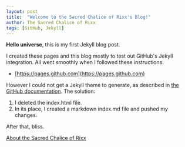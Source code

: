 ```yaml
---
layout: post
title:  "Welcome to the Sacred Chalice of Rixx's Blog!"
author: The Sacred Chalice of Rixx
tags: [GitHub, Jekyll]
---
```


**Hello universe**, this is my first Jekyll blog post.

I created these pages and this blog mostly to test out GitHub's Jekyll integration. All went smoothly when I followed these instructions:

* [https://pages.github.com](https://pages.github.com)

However I could not get a Jekyll theme to generate, as described in [the GitHub documentation](https://help.github.com/en/articles/adding-a-jekyll-theme-to-your-github-pages-site-with-the-jekyll-theme-chooser). The solution:
1. I deleted the index.html file.
1. In its place, I created a markdown index.md file and pushed my changes.

After that, bliss. 

[About the Sacred Chalice of Rixx](/about)